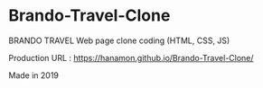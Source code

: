 # Brando-Travel-Clone

BRANDO TRAVEL Web page clone coding (HTML, CSS, JS)

Production URL : https://hanamon.github.io/Brando-Travel-Clone/

Made in 2019
